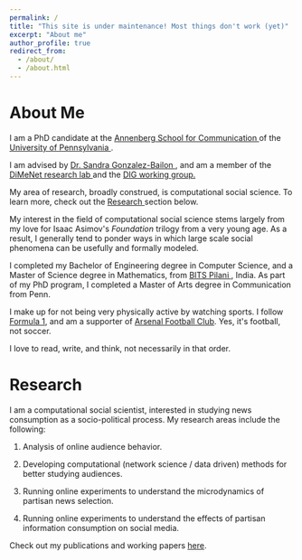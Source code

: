 ```yaml
---
permalink: /
title: "This site is under maintenance! Most things don't work (yet)"
excerpt: "About me"
author_profile: true
redirect_from: 
  - /about/
  - /about.html
---
```


About Me
======

I am a PhD candidate at the <a href="https://www.asc.upenn.edu" target="_blank">Annenberg School for Communication </a> of the <a href="http://www.upenn.edu" target="_blank">University of Pennsylvania </a>.

I am advised by <a href="https://www.asc.upenn.edu/node/648" target="_blank">Dr. Sandra Gonzalez-Bailon </a>, and am a member of the <a href="http://dimenet.asc.upenn.edu/" target="_blank">DiMeNet research lab </a> and the <a href="https://www.asc.upenn.edu/research/working-groups/democracy-information-group" target="_blank">DIG working group.</a>

My area of research, broadly construed, is computational social science. To learn more, check out the <a href="#research"> Research </a> section below.

My interest in the field of computational social science stems largely from my love for Isaac Asimov's <i>Foundation</i> trilogy from a very young age. As a result, I generally tend to ponder ways in which large scale social phenomena can be usefully and formally modeled.

I completed my Bachelor of Engineering degree in Computer Science, and a Master of Science degree in Mathematics, from <a href="https://www.bits-pilani.ac.in/" target = "_blank"> BITS Pilani </a>, India. As part of my PhD program, I completed a Master of Arts degree in Communication from Penn.

I make up for not being very physically active by watching sports. I follow  <a href="http://formula1.com/" target="_blank">Formula 1</a>, and am a supporter of <a href="https://www.arsenal.com/" target="_blank">Arsenal Football Club</a>. Yes, it's football, not soccer.

I love to read, write, and think, not necessarily in that order.

Research
======
I am a computational social scientist, interested in studying news consumption as a socio-political process. My research areas include the following:

1. Analysis of online audience behavior.

2. Developing computational (network science / data driven) methods for better studying audiences.

3. Running online experiments to understand the microdynamics of partisan news selection.

4. Running online experiments to understand the effects of partisan information consumption on social media.

Check out my publications and working papers <a href="#projects">here</a>.
